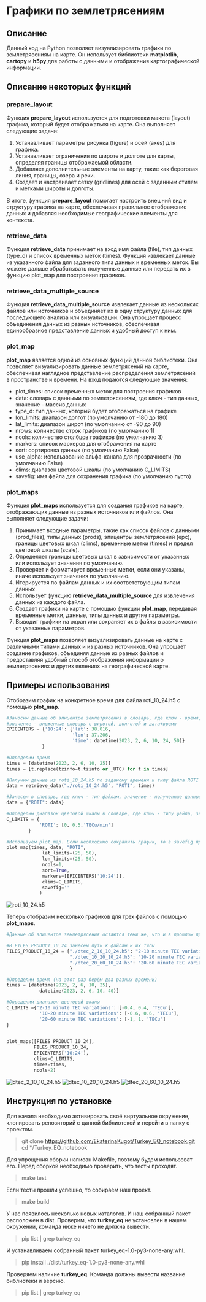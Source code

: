 # Графики по землетрясениям

## Описание
Данный код на Python позволяет визуализировать графики по землетрясениям на карте. Он использует библиотеки **matplotlib**, **cartopy** и **h5py** для работы с данными и отображения картографической информации.

## Описание некоторых функций
### prepare_layout
Функция **prepare_layout** используется для подготовки макета (layout) графика, который будет отображаться на карте. Она выполняет следующие задачи:

1. Устанавливает параметры рисунка (figure) и осей (axes) для графика.
2. Устанавливает ограничения по широте и долготе для карты, определяя границы отображаемой области.
3. Добавляет дополнительные элементы на карту, такие как береговая линия, границы, озера и реки.
4. Создает и настраивает сетку (gridlines) для осей с заданным стилем и метками широты и долготы.

В итоге, функция **prepare_layout** помогает настроить внешний вид и структуру графика на карте, обеспечивая правильное отображение данных и добавляя необходимые географические элементы для контекста.

### retrieve_data
Функция **retrieve_data** принимает на вход имя файла (file), тип данных (type_d) и список временных меток (times). Функция извлекает данные из указанного файла для заданного типа данных и временных меток. Вы можете дальше обрабатывать полученные данные или передать их в функцию plot_map для построения графиков.

### retrieve_data_multiple_source
Функция **retrieve_data_multiple_source** извлекает данные из нескольких файлов или источников и объединяет их в одну структуру данных для последующего анализа или визуализации. Она упрощает процесс объединения данных из разных источников, обеспечивая единообразное представление данных и удобный доступ к ним.

### plot_map
**plot_map** является одной из основных функций данной библиотеки. Она позволяет визуализировать данные землетрясений на карте, обеспечивая наглядное представление распределения землетрясений в пространстве и времени. На вход подаются следующие значения:

- plot_times: список временных меток для построения графиков
- data: словарь с данными по землетрясениям, где ключ - тип данных, значение - массив данных
- type_d: тип данных, который будет отображаться на графике
- lon_limits: диапазон долгот (по умолчанию от -180 до 180)
- lat_limits: диапазон широт (по умолчанию от -90 до 90)
- nrows: количество строк графиков (по умолчанию 1)
- ncols: количество столбцов графиков (по умолчанию 3)
- markers: список маркеров для отображения на карте
- sort: сортировка данных (по умолчанию False)
- use_alpha: использование альфа-канала для прозрачности (по умолчанию False)
- clims: диапазон цветовой шкалы (по умолчанию C_LIMITS)
- savefig: имя файла для сохранения графика (по умолчанию пусто)

### plot_maps
Функция **plot_maps** используется для создания графиков на карте, отображающих данные из разных источников или файлов. Она выполняет следующие задачи:

1. Принимает входные параметры, такие как список файлов с данными (prod_files), типы данных (prods), эпицентры землетрясений (epc), границы цветовых шкал (clims), временные метки (times) и предел цветовой шкалы (scale).
2. Определяет границы цветовых шкал в зависимости от указанных или использует значения по умолчанию.
3. Проверяет и форматирует временные метки, если они указаны, иначе использует значения по умолчанию.
4. Итерируется по файлам данных и их соответствующим типам данных.
5. Использует функцию **retrieve_data_multiple_source** для извлечения данных из каждого файла.
6. Создает графики на карте с помощью функции **plot_map**, передавая временные метки, данные, типы данных и другие параметры.
7. Выводит графики на экран или сохраняет их в файлы в зависимости от указанных параметров.

Функция **plot_maps** позволяет визуализировать данные на карте с различными типами данных и из разных источников. Она упрощает создание графиков, объединяя данные из разных файлов и предоставляя удобный способ отображения информации о землетрясениях и других явлениях на географической карте.

## Примеры использования
Отобразим график на конкретное время для файла roti_10_24.h5 с помощью **plot_map**.

```python
#Заносим данные об эпицентре землетрясения в словарь, где ключ - время,
#значение - вложенные словарь с широтой, долготой и дата+время
EPICENTERS = {'10:24': {'lat': 38.016,
                        'lon': 37.206,
                        'time': datetime(2023, 2, 6, 10, 24, 50)}
             }

#Определим время
times = [datetime(2023, 2, 6, 10, 25)] 
times = [t.replace(tzinfo=t.tzinfo or _UTC) for t in times]

#Получим данные из roti_10_24.h5 по заданому времени и типу файла ROTI 
data = retrieve_data("./roti_10_24.h5", "ROTI", times)

#Занесем в словарь, где ключ - тип файлам, значение - полученные данные
data = {"ROTI": data}

#Определим диапазон цветовой шкалы в словаре, где ключ - типу файла, значение - массив
C_LIMITS = {
            'ROTI': [0, 0.5,'TECu/min']
        }

#Используем plot_map. Если необходимо сохранить график, то в savefig прописываем имя изображения
plot_map(times, data, "ROTI",
             lat_limits=(25, 50),
             lon_limits=(25, 50),
             ncols=1,
             sort=True,
             markers=[EPICENTERS['10:24']],
             clims=C_LIMITS,
             savefig=''
            )
```
![roti_10_24.h5](./images/1.jpg)

Теперь отобразим несколько графиков для трех файлов с помощью **plot_maps**.

```python
#Данные об эпицентре землетрясения остаются теми же, что и в прошлом примере

#В FILES_PRODUCT_10_24 занесем путь к файлам и их типы
FILES_PRODUCT_10_24 = {"./dtec_2_10_10_24.h5": "2-10 minute TEC variations",
                       "./dtec_10_20_10_24.h5": "10-20 minute TEC variations",
                       "./dtec_20_60_10_24.h5": "20-60 minute TEC variations"
                       }

#Определим время (на этот раз берём два разных времени)
times = [datetime(2023, 2, 6, 10, 25),
            datetime(2023, 2, 6, 10, 40)]

#Определим диапазон цветовой шкалы
C_LIMITS ={'2-10 minute TEC variations': [-0.4, 0.4, 'TECu'],
            '10-20 minute TEC variations': [-0.6, 0.6, 'TECu'],
            '20-60 minute TEC variations': [-1, 1, 'TECu']
}
        

plot_maps([FILES_PRODUCT_10_24],
          FILES_PRODUCT_10_24,
          EPICENTERS['10:24'],          
          clims=C_LIMITS,
          times=times,
          ncols=2)
```
![dtec_2_10_10_24.h5](./images/2.jpg)
![dtec_10_20_10_24.h5](./images/3.jpg)
![dtec_20_60_10_24.h5](./images/4.jpg)

## Инструкция по установке
Для начала необходимо активировать своё виртуальное окружение, клонировать репозиторий с данной библиотекой и перейти в папку с проектом.
> git clone https://github.com/EkaterinaKugot/Turkey_EQ_notebook.git
> cd */Turkey_EQ_notebook

Для упрощения сборки написан Makefile, поэтому будем использоват его. Перед сборкой необходимо проверить, что тесты проходят.
> make test

Если тесты прошли успешно, то собираем наш проект.
> make build 

У нас появилось несколько новых каталогов. И наш собранный пакет расположен в dist. Проверим, что **turkey_eq** не установлен в нашем окружении, команда ниже ничего не должна вывести.
> pip list | grep turkey_eq

И устанавливаем собранный пакет turkey_eq-1.0-py3-none-any.whl.
> pip install ./dist/turkey_eq-1.0-py3-none-any.whl

Проверяем наличие **turkey_eq**. Команда должны вывести название библиотеки и версию.
> pip list | grep turkey_eq



